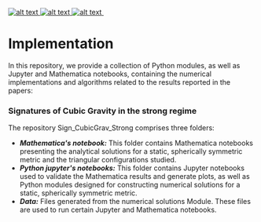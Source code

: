 <p float="left">
<a href = "https://www.python.org"> <img src="https://img.shields.io/badge/Language-Python-blue" alt="alt text"> </a>
<a href = "https://www.wolfram.com"> <img src="https://img.shields.io/badge/Language-Wolfram Mathematica-blue" alt="alt text"> </a>
<a href = "https://github.com/Mandy8808/Metodos_Numericos_2024.git"> <img src="https://img.shields.io/badge/version-1.0-red" alt="alt text"> </a>
</p>


# Implementation

In this repository, we provide a collection of Python modules, as well as Jupyter and Mathematica notebooks, containing the numerical implementations and algorithms related to the results reported in the papers:

### Signatures of Cubic Gravity in the strong regime
The repository Sign_CubicGrav_Strong comprises three folders:

- ***Mathematica's notebook:*** This folder contains Mathematica notebooks presenting the analytical solutions for a static, spherically symmetric metric and the triangular configurations studied.
- ***Python jupyter's notebooks:*** This folder contains Jupyter notebooks used to validate the Mathematica results and generate plots, as well as Python modules designed for constructing numerical solutions for a static, spherically symmetric metric.
- ***Data:*** Files generated from the numerical solutions Module. These files are used to run certain Jupyter and Mathematica notebooks.
